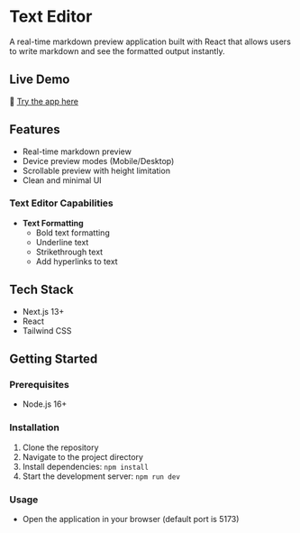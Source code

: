 # Text Editor

A real-time markdown preview application built with React that allows users to write markdown and see the formatted output instantly.

## Live Demo
🚀 [Try the app here](https://text-editor-pink-gamma.vercel.app/)

## Features

- Real-time markdown preview
- Device preview modes (Mobile/Desktop)
- Scrollable preview with height limitation
- Clean and minimal UI

### Text Editor Capabilities

- **Text Formatting**
  - Bold text formatting
  - Underline text
  - Strikethrough text
  - Add hyperlinks to text

## Tech Stack

- Next.js 13+
- React
- Tailwind CSS

## Getting Started

### Prerequisites

- Node.js 16+

### Installation

1. Clone the repository
2. Navigate to the project directory
3. Install dependencies: `npm install`
4. Start the development server: `npm run dev`

### Usage

- Open the application in your browser (default port is 5173)

